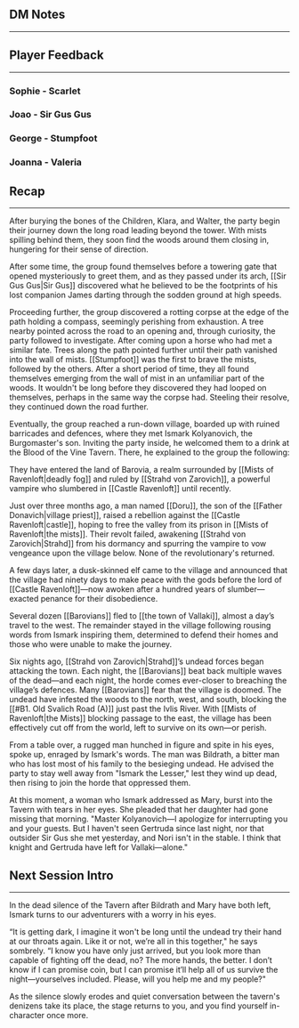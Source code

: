 ## DM Notes
---

## Player Feedback
---
### Sophie - Scarlet

### Joao - Sir Gus Gus
### George - Stumpfoot
### Joanna - Valeria
## Recap
---
After burying the bones of the Children, Klara, and Walter, the party begin their journey down the long road leading beyond the tower. With mists spilling behind them, they soon find the woods around them closing in, hungering for their sense of direction.

After some time, the group found themselves before a towering gate that opened mysteriously to greet them, and as they passed under its arch, [[Sir Gus Gus|Sir Gus]] discovered what he believed to be the footprints of his lost companion James darting through the sodden ground at high speeds. 

Proceeding further, the group discovered a rotting corpse at the edge of the path holding a compass, seemingly perishing from exhaustion. A tree nearby pointed across the road to an opening and, through curiosity, the party followed to investigate. After coming upon a horse who had met a similar fate. Trees along the path pointed further until their path vanished into the wall of mists. [[Stumpfoot]] was the first to brave the mists, followed by the others. After a short period of time, they all found themselves emerging from the wall of mist in an unfamiliar part of the woods. It wouldn't be long before they discovered they had looped on themselves, perhaps in the same way the corpse had.
Steeling their resolve, they continued down the road further.

Eventually, the group reached a run-down village, boarded up with ruined barricades and defences, where they met Ismark Kolyanovich, the Burgomaster's son. Inviting the party inside, he welcomed them to a drink at the Blood of the Vine Tavern. 
There, he explained to the group the following:

They have entered the land of Barovia, a realm surrounded by [[Mists of Ravenloft|deadly fog]] and ruled by [[Strahd von Zarovich]], a powerful vampire who slumbered in [[Castle Ravenloft]] until recently.

Just over three months ago, a man named [[Doru]], the son of the [[Father Donavich|village priest]], raised a rebellion against the [[Castle Ravenloft|castle]], hoping to free the valley from its prison in [[Mists of Ravenloft|the mists]]. Their revolt failed, awakening [[Strahd von Zarovich|Strahd]] from his dormancy and spurring the vampire to vow vengeance upon the village below. None of the revolutionary's returned.

A few days later, a dusk-skinned elf came to the village and announced that the village had ninety days to make peace with the gods before the lord of [[Castle Ravenloft]]—now awoken after a hundred years of slumber—exacted penance for their disobedience.

Several dozen [[Barovians]] fled to [[the town of Vallaki]], almost a day’s travel to the west. The remainder stayed in the village following rousing words from Ismark inspiring them, determined to defend their homes and those who were unable to make the journey.

Six nights ago, [[Strahd von Zarovich|Strahd]]’s undead forces began attacking the town. Each night, the [[Barovians]] beat back multiple waves of the dead—and each night, the horde comes ever-closer to breaching the village’s defences.
Many [[Barovians]] fear that the village is doomed. The undead have infested the woods to the north, west, and south, blocking the [[#B1. Old Svalich Road (A)]] just past the Ivlis River. With [[Mists of Ravenloft|the Mists]] blocking passage to the east, the village has been effectively cut off from the world, left to survive on its own—or perish.

From a table over, a rugged man hunched in figure and spite in his eyes, spoke up, enraged by Ismark's words. The man was Bildrath, a bitter man who has lost most of his family to the besieging undead. He advised the party to stay well away from "Ismark the Lesser," lest they wind up dead, then rising to join the horde that oppressed them. 

At this moment, a woman who Ismark addressed as Mary, burst into the Tavern with tears in her eyes. She pleaded that her daughter had gone missing that morning.
"Master Kolyanovich—I apologize for interrupting you and your guests. But I haven't seen Gertruda since last night, nor that outsider Sir Gus she met yesterday, and Nori isn't in the stable. I think that knight and Gertruda have left for Vallaki—alone."
## Next Session Intro
---
In the dead silence of the Tavern after Bildrath and Mary have both left, Ismark turns to our adventurers with a worry in his eyes.

“It is getting dark, I imagine it won't be long until the undead try their hand at our throats again. Like it or not, we’re all in this together," he says sombrely. “I know you have only just arrived, but you look more than capable of fighting off the dead, no? The more hands, the better. I don’t know if I can promise coin, but I can promise it’ll help all of us survive the night—yourselves included. Please, will you help me and my people?"

As the silence slowly erodes and quiet conversation between the tavern's denizens take its place, the stage returns to you, and you find yourself in-character once more.

